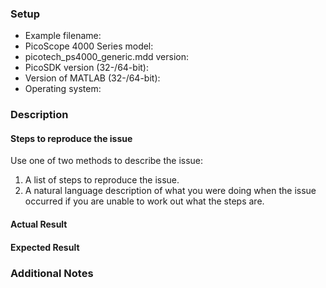 ### Setup

* Example filename:
* PicoScope 4000 Series model:
* picotech_ps4000_generic.mdd version:
* PicoSDK version (32-/64-bit):
* Version of MATLAB (32-/64-bit):
* Operating system:

### Description

#### Steps to reproduce the issue

Use one of two methods to describe the issue:

1. A list of steps to reproduce the issue. 
1. A natural language description of what you were doing when the issue occurred if you are unable to work out what the steps are. 

#### Actual Result



#### Expected Result



### Additional Notes